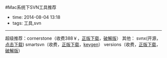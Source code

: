 #Mac系统下SVN工具推荐

- time: 2014-08-04 13:18
- tags: 工具,svn

---
超级推荐：cornerstone（收费388￥，<a href="https://itunes.apple.com/cn/app/cornerstone/id404789253?mt=12">正版下载</a>，<a href="http://pan.baidu.com/s/1pJiCArp">破解版</a>）
其他：
svnx(开源，<a href="http://code.google.com/p/svnx/downloads/list">点击下载</a>) 
smartsvn（收费，<a href="https://www.wandisco.com/store/smartsvn-professional">正版下载</a>，<a href="http://pan.baidu.com/s/1gd9XnsJ">keygen</a>）
versions（收费，<a href="http://www.versionsapp.com/">正版下载</a>，<a href="http://pan.baidu.com/s/1eQteteM">破解版</a>）

